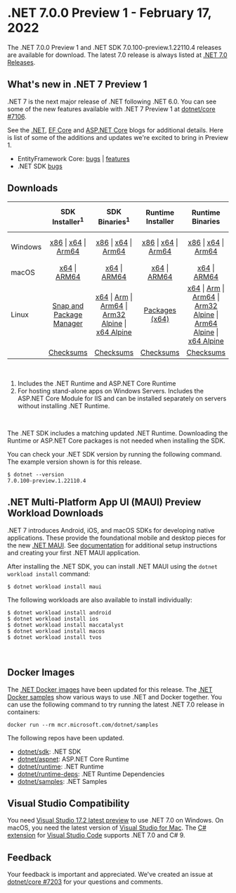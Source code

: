 # .NET 7.0.0 Preview 1 - February 17, 2022

The .NET 7.0.0 Preview 1 and .NET SDK 7.0.100-preview.1.22110.4 releases are available for download. The latest 7.0 release is always listed at [.NET 7.0 Releases](../README.md).

## What's new in .NET 7 Preview 1

.NET 7 is the next major release of .NET following .NET 6.0. You can see some of the new features available with .NET 7 Preview 1 at [dotnet/core #7106](https://github.com/dotnet/core/issues/7106).

See the [.NET][dotnet-blog], [EF Core][ef-blog] and [ASP.NET Core][aspnet-blog] blogs for additional details.
Here is list of some of the additions and updates we're excited to bring in Preview 1.

* EntityFramework Core: [bugs][ef_bugs] | [features][ef_features]
* .NET SDK [bugs][sdk_bugs]

## Downloads

|           | SDK Installer<sup>1</sup>                        | SDK Binaries<sup>1</sup>                 | Runtime Installer                                        | Runtime Binaries                                 | ASP.NET Core Runtime           |Windows Desktop Runtime          |
| --------- | :------------------------------------------:     | :----------------------:                 | :---------------------------:                            | :-------------------------:                      | :-----------------:            | :-----------------:            |
| Windows   | [x86][dotnet-sdk-win-x86.exe] \| [x64][dotnet-sdk-win-x64.exe] \| [Arm64][dotnet-sdk-win-arm64.exe] | [x86][dotnet-sdk-win-x86.zip] \| [x64][dotnet-sdk-win-x64.zip] \|  [Arm64][dotnet-sdk-win-arm64.zip] | [x86][dotnet-runtime-win-x86.exe] \| [x64][dotnet-runtime-win-x64.exe] \| [Arm64][dotnet-runtime-win-arm64.exe] | [x86][dotnet-runtime-win-x86.zip] \| [x64][dotnet-runtime-win-x64.zip] \| [Arm64][dotnet-runtime-win-arm64.zip] | [x86][aspnetcore-runtime-win-x86.exe] \| [x64][aspnetcore-runtime-win-x64.exe] \|<br> [Hosting Bundle][dotnet-hosting-win.exe]<sup>2</sup> | [x86][windowsdesktop-runtime-win-x86.exe] \| [x64][windowsdesktop-runtime-win-x64.exe] \| [Arm64][windowsdesktop-runtime-win-arm64.exe] |
| macOS     | [x64][dotnet-sdk-osx-x64.pkg] \| [ARM64][dotnet-sdk-osx-arm64.pkg] | [x64][dotnet-sdk-osx-x64.tar.gz] \| [ARM64][dotnet-sdk-osx-arm64.tar.gz]  | [x64][dotnet-runtime-osx-x64.pkg] \| [ARM64][dotnet-runtime-osx-arm64.pkg] | [x64][dotnet-runtime-osx-x64.tar.gz] \| [ARM64][dotnet-runtime-osx-arm64.tar.gz]| [x64][aspnetcore-runtime-osx-x64.tar.gz] \| [ARM64][aspnetcore-runtime-osx-arm64.tar.gz] | - |<sup>1</sup>
| Linux     |  [Snap and Package Manager](../install-linux.md)  | [x64][dotnet-sdk-linux-x64.tar.gz] \| [Arm][dotnet-sdk-linux-arm.tar.gz]  \| [Arm64][dotnet-sdk-linux-arm64.tar.gz] \| [Arm32 Alpine][dotnet-sdk-linux-musl-arm.tar.gz]  \| [x64 Alpine][dotnet-sdk-linux-musl-x64.tar.gz] | [Packages (x64)][linux-packages] | [x64][dotnet-runtime-linux-x64.tar.gz] \| [Arm][dotnet-runtime-linux-arm.tar.gz] \| [Arm64][dotnet-runtime-linux-arm64.tar.gz] \| [Arm32 Alpine][dotnet-runtime-linux-musl-arm.tar.gz] \| [Arm64 Alpine][dotnet-runtime-linux-musl-arm64.tar.gz] \| [x64 Alpine][dotnet-runtime-linux-musl-x64.tar.gz]  | [x64][aspnetcore-runtime-linux-x64.tar.gz]<sup>1</sup>  \| [Arm][aspnetcore-runtime-linux-arm.tar.gz]<sup>1</sup> \| [Arm64][aspnetcore-runtime-linux-arm64.tar.gz]<sup>1</sup> \| [x64 Alpine][aspnetcore-runtime-linux-musl-x64.tar.gz] | - | <sup>1</sup> |
|  | [Checksums][checksums-sdk]                             | [Checksums][checksums-sdk]                                      | [Checksums][checksums-runtime]                             | [Checksums][checksums-runtime]  | [Checksums][checksums-runtime]  | [Checksums][checksums-runtime]

</br>

1. Includes the .NET Runtime and ASP.NET Core Runtime
2. For hosting stand-alone apps on Windows Servers. Includes the ASP.NET Core Module for IIS and can be installed separately on servers without installing .NET Runtime.

</br>

The .NET SDK includes a matching updated .NET Runtime. Downloading the Runtime or ASP.NET Core packages is not needed when installing the SDK.

You can check your .NET SDK version by running the following command. The example version shown is for this release.

```console
$ dotnet --version
7.0.100-preview.1.22110.4
```
## .NET Multi-Platform App UI (MAUI) Preview Workload Downloads

.NET 7 introduces Android, iOS, and macOS SDKs for developing native applications. These provide the foundational mobile and desktop pieces for the new [.NET MAUI](https://github.com/dotnet/maui). See [documentation](https://docs.microsoft.com/dotnet/maui/get-started/installation) for additional setup instructions and creating your first .NET MAUI application.

After installing the .NET SDK, you can install .NET MAUI using the `dotnet workload install` command:

```console
$ dotnet workload install maui
```

The following workloads are also available to install individually:

```console
$ dotnet workload install android
$ dotnet workload install ios
$ dotnet workload install maccatalyst
$ dotnet workload install macos
$ dotnet workload install tvos
```

</br>

## Docker Images

The [.NET Docker images](https://hub.docker.com/_/microsoft-dotnet) have been updated for this release. The [.NET Docker samples](https://github.com/dotnet/dotnet-docker/blob/main/samples/README.md) show various ways to use .NET and Docker together. You can use the following command to try running the latest .NET 7.0 release in containers:

```console
docker run --rm mcr.microsoft.com/dotnet/samples
```

The following repos have been updated.

* [dotnet/sdk](https://hub.docker.com/_/microsoft-dotnet-sdk/): .NET SDK
* [dotnet/aspnet](https://hub.docker.com/_/microsoft-dotnet-aspnet/): ASP.NET Core Runtime
* [dotnet/runtime](https://hub.docker.com/_/microsoft-dotnet-runtime/): .NET Runtime
* [dotnet/runtime-deps](https://hub.docker.com/_/microsoft-dotnet-runtime-deps/): .NET Runtime Dependencies
* [dotnet/samples](https://hub.docker.com/_/microsoft-dotnet-samples/): .NET Samples

## Visual Studio Compatibility

You need [Visual Studio 17.2 latest preview](https://visualstudio.microsoft.com) to use .NET 7.0 on Windows. On macOS, you need the latest version of [Visual Studio for Mac](https://visualstudio.microsoft.com/vs/mac/). The [C# extension](https://code.visualstudio.com/docs/languages/dotnet) for [Visual Studio Code](https://code.visualstudio.com/) supports .NET 7.0 and C# 9.


## Feedback

Your feedback is important and appreciated. We've created an issue at [dotnet/core #7203](https://github.com/dotnet/core/issues/7203) for your questions and comments.

[blob-runtime]: https://dotnetcli.blob.core.windows.net/dotnet/Runtime/
[blob-sdk]: https://dotnetcli.blob.core.windows.net/dotnet/Sdk/
[release-notes]: https://github.com/dotnet/core/blob/main/release-notes/7.0/preview/7.0.0-preview.1.md

[checksums-runtime]: https://dotnetcli.blob.core.windows.net/dotnet/checksums/7.0.0-preview.1-sha.txt
[checksums-sdk]: https://dotnetcli.blob.core.windows.net/dotnet/checksums/7.0.0-preview.1-sha.txt

[linux-install]: https://docs.microsoft.com/dotnet/core/install/linux
[linux-setup]: https://github.com/dotnet/core/blob/main/Documentation/linux-setup.md

[dotnet-blog]:  https://devblogs.microsoft.com/dotnet/announcing-net-7-preview-1/
[aspnet-blog]: https://devblogs.microsoft.com/aspnet/asp-net-core-updates-in-net-7-preview-1
[ef-blog]: https://devblogs.microsoft.com/dotnet/announcing-entity-framework-7-preview-1
[ef_bugs]: https://github.com/dotnet/efcore/issues?q=is%3Aissue+milestone%3A7.0.0-preview1+is%3Aclosed+label%3Atype-bug
[ef_features]: https://github.com/dotnet/efcore/issues?q=is%3Aissue+milestone%3A7.0.0-preview1+is%3Aclosed+label%3Atype-enhancement

[aspnet_bugs]: https://github.com/aspnet/AspNetCore/issues?q=is%3Aissue+milestone%3A7.0.0-preview1+label%3ADone+label%3Abug
[aspnet_features]: https://github.com/aspnet/AspNetCore/issues?q=is%3Aissue+milestone%3A7.0.0-preview1+label%3ADone+label%3Aenhancement
[runtime_bugs]: https://github.com/dotnet/runtime/issues?utf8=%E2%9C%93&q=is%3Aissue+milestone%3A7.0+label%3Abug+
[runtime_features]: https://github.com/dotnet/runtime/issues?q=is%3Aissue+milestone%3A7.0+label%3Aenhancement

[sdk_bugs]: https://github.com/dotnet/sdk/issues?q=is%3Aissue+is%3Aclosed+milestone%3A7.0.1xx
[linux-packages]: 7.0.0-preview.1-install-instructions.md



[//]: # ( Runtime 7.0.0-preview.1.22076.8)
[dotnet-runtime-linux-arm.tar.gz]: https://download.visualstudio.microsoft.com/download/pr/a86e36ca-d95d-47f2-abd4-e10727e90b90/a5d07b7d3d004d346102e1e132592fdb/dotnet-runtime-7.0.0-preview.1.22076.8-linux-arm.tar.gz
[dotnet-runtime-linux-arm64.tar.gz]: https://download.visualstudio.microsoft.com/download/pr/015091ae-2f55-48fc-927f-85b7dc4d56d1/8cfe43cc8798e769dd19bdd4a9683930/dotnet-runtime-7.0.0-preview.1.22076.8-linux-arm64.tar.gz
[dotnet-runtime-linux-musl-arm.tar.gz]: https://download.visualstudio.microsoft.com/download/pr/5cc92560-b5eb-4652-b565-4c5e53c25e99/b6d650cae6a231000d2bb92447f6caa8/dotnet-runtime-7.0.0-preview.1.22076.8-linux-musl-arm.tar.gz
[dotnet-runtime-linux-musl-arm64.tar.gz]: https://download.visualstudio.microsoft.com/download/pr/89447f9c-0f9d-49de-94d0-892f26df6869/52a744a959ade5144e46297e3b5b24ae/dotnet-runtime-7.0.0-preview.1.22076.8-linux-musl-arm64.tar.gz
[dotnet-runtime-linux-musl-x64.tar.gz]: https://download.visualstudio.microsoft.com/download/pr/37085522-cd16-4a7d-865f-b17dbdfcdb2d/1f3d08eeb4862cb61bd4475c176f1db1/dotnet-runtime-7.0.0-preview.1.22076.8-linux-musl-x64.tar.gz
[dotnet-runtime-linux-x64.tar.gz]: https://download.visualstudio.microsoft.com/download/pr/c488969d-4127-4037-b03d-ac27cd643c3d/44f19a07ddb90790c42e52acf8090ceb/dotnet-runtime-7.0.0-preview.1.22076.8-linux-x64.tar.gz
[dotnet-runtime-osx-arm64.pkg]: https://download.visualstudio.microsoft.com/download/pr/17b7ed90-2cac-4a18-9d04-787fb76a0175/52773df7c2c4982728cc153111c8a0aa/dotnet-runtime-7.0.0-preview.1.22076.8-osx-arm64.pkg
[dotnet-runtime-osx-arm64.tar.gz]: https://download.visualstudio.microsoft.com/download/pr/8b29d582-87bb-4210-a9b3-1948d08569c8/ca05672a3b251e5542ad07a8aa633cf1/dotnet-runtime-7.0.0-preview.1.22076.8-osx-arm64.tar.gz
[dotnet-runtime-osx-x64.pkg]: https://download.visualstudio.microsoft.com/download/pr/db7f0e7c-1565-4b19-ac46-28e6e2bc8d45/3dc432a183bb535ac690af8abd2b45f7/dotnet-runtime-7.0.0-preview.1.22076.8-osx-x64.pkg
[dotnet-runtime-osx-x64.tar.gz]: https://download.visualstudio.microsoft.com/download/pr/7b84fb8f-a519-485c-bacc-b4aab67e61ee/8a07dec7e0df35cc260b5665b3d8ed72/dotnet-runtime-7.0.0-preview.1.22076.8-osx-x64.tar.gz
[dotnet-runtime-win-arm64.exe]: https://download.visualstudio.microsoft.com/download/pr/1383b843-81a9-4dda-b6ce-48562ae42c40/89621de02fd9d4848dc4821905e08d8f/dotnet-runtime-7.0.0-preview.1.22076.8-win-arm64.exe
[dotnet-runtime-win-arm64.zip]: https://download.visualstudio.microsoft.com/download/pr/309271ac-0170-4f95-adea-9b6406aecf46/f39891d49c7c3cac62dd2a8b90a95822/dotnet-runtime-7.0.0-preview.1.22076.8-win-arm64.zip
[dotnet-runtime-win-x64.exe]: https://download.visualstudio.microsoft.com/download/pr/ab315bbe-2573-45f7-a726-d56e01a7d45d/6ef8e71abc73bfac84f72f7391f6d789/dotnet-runtime-7.0.0-preview.1.22076.8-win-x64.exe
[dotnet-runtime-win-x64.zip]: https://download.visualstudio.microsoft.com/download/pr/3b2f08ce-da51-4885-b880-7a1fca389bfc/b3bf86b208a2891c0c29d8c80871ff8e/dotnet-runtime-7.0.0-preview.1.22076.8-win-x64.zip
[dotnet-runtime-win-x86.exe]: https://download.visualstudio.microsoft.com/download/pr/45012d3c-c6f1-4ff0-84f7-0062e1fbd2f2/61fea09f1d1d810850516ae52eda7147/dotnet-runtime-7.0.0-preview.1.22076.8-win-x86.exe
[dotnet-runtime-win-x86.zip]: https://download.visualstudio.microsoft.com/download/pr/1faf7825-e46d-4c29-85ac-41b56112e311/5d4570bfdcf16c4de7746f297375339b/dotnet-runtime-7.0.0-preview.1.22076.8-win-x86.zip

[//]: # ( WindowsDesktop 7.0.0-preview.1.22077.5)
[windowsdesktop-runtime-win-arm64.exe]: https://download.visualstudio.microsoft.com/download/pr/97ffba53-e483-4838-9a37-92966f98862f/6abac94644d5cbda16bcce7105dad09c/windowsdesktop-runtime-7.0.0-preview.1.22077.5-win-arm64.exe
[windowsdesktop-runtime-win-x64.exe]: https://download.visualstudio.microsoft.com/download/pr/33df2534-5f57-4283-a7d8-76fcf21a6ce9/b6c31de7050795e0b3e1f8e1656d6fad/windowsdesktop-runtime-7.0.0-preview.1.22077.5-win-x64.exe
[windowsdesktop-runtime-win-x86.exe]: https://download.visualstudio.microsoft.com/download/pr/96abfe29-d667-4e45-b32a-5f02e83c11fb/8cebcc9ed8cb8f770aa70e1c979be404/windowsdesktop-runtime-7.0.0-preview.1.22077.5-win-x86.exe

[//]: # ( ASP 7.0.0-preview.1.22109.13)
[aspnetcore-runtime-linux-arm.tar.gz]: https://download.visualstudio.microsoft.com/download/pr/777bfc12-db88-4803-8cff-74eae5d9835f/a790d8276636439617ed47f5c721b5d0/aspnetcore-runtime-7.0.0-preview.1.22109.13-linux-arm.tar.gz
[aspnetcore-runtime-linux-arm64.tar.gz]: https://download.visualstudio.microsoft.com/download/pr/0eed2507-e7b2-41b8-897d-88db71dd1671/bc95540655d5be26ea361f5f259fc984/aspnetcore-runtime-7.0.0-preview.1.22109.13-linux-arm64.tar.gz
[aspnetcore-runtime-linux-musl-arm.tar.gz]: https://download.visualstudio.microsoft.com/download/pr/f53cd316-a2b5-4f99-ab79-8128787bf92a/76ac3cdbd02ae82d6157b98e59f5d476/aspnetcore-runtime-7.0.0-preview.1.22109.13-linux-musl-arm.tar.gz
[aspnetcore-runtime-linux-musl-arm64.tar.gz]: https://download.visualstudio.microsoft.com/download/pr/7558ac6d-3d5b-4094-bdf7-5ad5558be03f/fe82be2f5e9846b2a84eabe7d400e2f4/aspnetcore-runtime-7.0.0-preview.1.22109.13-linux-musl-arm64.tar.gz
[aspnetcore-runtime-linux-musl-x64.tar.gz]: https://download.visualstudio.microsoft.com/download/pr/112bf923-880c-43e0-bfde-5064fe67835c/adfc978a09876ecc1bfcf92893822d5a/aspnetcore-runtime-7.0.0-preview.1.22109.13-linux-musl-x64.tar.gz
[aspnetcore-runtime-linux-x64.tar.gz]: https://download.visualstudio.microsoft.com/download/pr/c49ea5ad-41ee-41fa-9eab-47dfcc7e23ad/39907ed7d3caddc44fbf52f88baf6401/aspnetcore-runtime-7.0.0-preview.1.22109.13-linux-x64.tar.gz
[aspnetcore-runtime-osx-arm64.tar.gz]: https://download.visualstudio.microsoft.com/download/pr/92343a77-c35f-495e-a1f2-44afffdfb01b/c4960e532c24274e1b3d3cc5539b1fe7/aspnetcore-runtime-7.0.0-preview.1.22109.13-osx-arm64.tar.gz
[aspnetcore-runtime-osx-x64.tar.gz]: https://download.visualstudio.microsoft.com/download/pr/44202dd0-d880-4730-9af0-d80da65738b6/61398785478b24f9275e3233c94b4838/aspnetcore-runtime-7.0.0-preview.1.22109.13-osx-x64.tar.gz
[aspnetcore-runtime-win-arm64.zip]: https://download.visualstudio.microsoft.com/download/pr/dc97a5fc-d10a-4590-bc20-96ad68586815/87d3c5ae4d7aca683b4919485c64df75/aspnetcore-runtime-7.0.0-preview.1.22109.13-win-arm64.zip
[aspnetcore-runtime-win-x64.exe]: https://download.visualstudio.microsoft.com/download/pr/78e7f4c0-8d3c-4a8a-83d7-4d85399c083f/225adf84fe2ea8ce6091d587f8a7d3fb/aspnetcore-runtime-7.0.0-preview.1.22109.13-win-x64.exe
[aspnetcore-runtime-win-x64.zip]: https://download.visualstudio.microsoft.com/download/pr/0a98b821-d06c-4ef2-ae94-39577e8c85ed/7ff1720d148ed9f2dadd2b1d9d152cbd/aspnetcore-runtime-7.0.0-preview.1.22109.13-win-x64.zip
[aspnetcore-runtime-win-x86.exe]: https://download.visualstudio.microsoft.com/download/pr/b6d3d70d-aef5-456b-8c49-57003c9b4ef4/e2151d928ed24809d548388c5a2d6b04/aspnetcore-runtime-7.0.0-preview.1.22109.13-win-x86.exe
[aspnetcore-runtime-win-x86.zip]: https://download.visualstudio.microsoft.com/download/pr/25a686cf-4b03-4112-9336-991058a870ed/3c902b62b628b7fb072c16d2c73ee821/aspnetcore-runtime-7.0.0-preview.1.22109.13-win-x86.zip
[dotnet-hosting-win.exe]: https://download.visualstudio.microsoft.com/download/pr/8dcc6633-1029-4023-ae74-58eaf1265f6f/25857773ed0a2da3faabfce0d6968b5d/dotnet-hosting-7.0.0-preview.1.22109.13-win.exe

[//]: # ( SDK 7.0.100-preview.1.22110.4)
[dotnet-sdk-linux-arm.tar.gz]: https://download.visualstudio.microsoft.com/download/pr/8ee818c9-79bb-4b89-8c60-cb97cd878d43/6a59e8751a1b6f3620af51994a351f6c/dotnet-sdk-7.0.100-preview.1.22110.4-linux-arm.tar.gz
[dotnet-sdk-linux-arm64.tar.gz]: https://download.visualstudio.microsoft.com/download/pr/86f77277-df30-4e8f-a9c1-48fa40a117ff/a33b77e9a6bc932d3623d83ec4fe528f/dotnet-sdk-7.0.100-preview.1.22110.4-linux-arm64.tar.gz
[dotnet-sdk-linux-musl-arm.tar.gz]: https://download.visualstudio.microsoft.com/download/pr/b353281a-47b6-4298-bd94-28cb1612a84d/24051b3c2d890f14990bbd9676e66f79/dotnet-sdk-7.0.100-preview.1.22110.4-linux-musl-arm.tar.gz
[dotnet-sdk-linux-musl-arm64.tar.gz]: https://download.visualstudio.microsoft.com/download/pr/3674b6b4-a1a5-48db-b1b8-1ed3b3b17b97/29f58adb7c90933fa53cb485ce2663d8/dotnet-sdk-7.0.100-preview.1.22110.4-linux-musl-arm64.tar.gz
[dotnet-sdk-linux-musl-x64.tar.gz]: https://download.visualstudio.microsoft.com/download/pr/e9f15fa5-faa9-446a-8c74-ab0bf6ca130c/46594a3c4ca54201f207a447d5d2b86d/dotnet-sdk-7.0.100-preview.1.22110.4-linux-musl-x64.tar.gz
[dotnet-sdk-linux-x64.tar.gz]: https://download.visualstudio.microsoft.com/download/pr/1af9d3c3-a20e-400c-abe5-3d80dec7b63b/803f8dc5cf21fb28245aba71a7fdbc05/dotnet-sdk-7.0.100-preview.1.22110.4-linux-x64.tar.gz
[dotnet-sdk-osx-arm64.pkg]: https://download.visualstudio.microsoft.com/download/pr/8a5292b1-3f04-4766-8551-690c87688734/3928534aafadd1b556a1526d45d0dc8c/dotnet-sdk-7.0.100-preview.1.22110.4-osx-arm64.pkg
[dotnet-sdk-osx-arm64.tar.gz]: https://download.visualstudio.microsoft.com/download/pr/ae06e407-ba53-4a2b-834c-184bf4ae76d7/2246f5ef1881027f2d76d9562c3b6b80/dotnet-sdk-7.0.100-preview.1.22110.4-osx-arm64.tar.gz
[dotnet-sdk-osx-x64.pkg]: https://download.visualstudio.microsoft.com/download/pr/d6b45e3f-1395-441d-a5ec-06b0fa380de6/5486b8caad6778dce9f2d292aa3fd3e1/dotnet-sdk-7.0.100-preview.1.22110.4-osx-x64.pkg
[dotnet-sdk-osx-x64.tar.gz]: https://download.visualstudio.microsoft.com/download/pr/39330fd9-ffa9-45f1-bb8f-1788f9477c26/06e55d3f9012f4c30b490b1f0d2cf41d/dotnet-sdk-7.0.100-preview.1.22110.4-osx-x64.tar.gz
[dotnet-sdk-win-arm64.exe]: https://download.visualstudio.microsoft.com/download/pr/a0547b83-aebc-49a5-8bfb-a7170b1b0b01/fc7eef031bf6cbb6300b3aed0428d2a2/dotnet-sdk-7.0.100-preview.1.22110.4-win-arm64.exe
[dotnet-sdk-win-arm64.zip]: https://download.visualstudio.microsoft.com/download/pr/17dcb3b9-99bd-4d7f-bb27-ef0cdd3db552/7cd893766c7d7be236a5436dad8623ba/dotnet-sdk-7.0.100-preview.1.22110.4-win-arm64.zip
[dotnet-sdk-win-x64.exe]: https://download.visualstudio.microsoft.com/download/pr/b9655c4b-1dcc-43dd-b5c6-63341995f584/9aa8c600352e6f3058a948f93bad5ddb/dotnet-sdk-7.0.100-preview.1.22110.4-win-x64.exe
[dotnet-sdk-win-x64.zip]: https://download.visualstudio.microsoft.com/download/pr/9765ed67-8c55-41ad-aeef-21be6d599ce7/4092e82ed77053c5621cfe19ce1d9329/dotnet-sdk-7.0.100-preview.1.22110.4-win-x64.zip
[dotnet-sdk-win-x86.exe]: https://download.visualstudio.microsoft.com/download/pr/de7bcaa5-ce24-4bce-bb2c-7a7c0e411ca2/74409acb3c403251242d91ff8c5fe1a4/dotnet-sdk-7.0.100-preview.1.22110.4-win-x86.exe
[dotnet-sdk-win-x86.zip]: https://download.visualstudio.microsoft.com/download/pr/c4360551-7f37-47b9-b34c-9914b7dcb642/f9d8e4e4b8b8348135b5fb7a3a44353e/dotnet-sdk-7.0.100-preview.1.22110.4-win-x86.zip


[//]: # ( Symbols )
